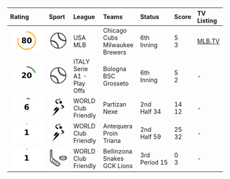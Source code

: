| Rating                                                                                                                                 | Sport                                                                                                            | League                        | Teams                             | Status        | Score    | TV Listing                                                            |
|:---------------------------------------------------------------------------------------------------------------------------------------|:-----------------------------------------------------------------------------------------------------------------|:------------------------------|:----------------------------------|:--------------|:---------|:----------------------------------------------------------------------|
| <img src="https://raw.githubusercontent.com/BlakeDuncan25/Donut-SVG-Ratings/bac4e4a278175106499642192132b1786a9aec38/80.svg" alt="80"> | <img src="https://raw.githubusercontent.com/BlakeDuncan25/Donut-SVG-Ratings/master/baseball.png" alt="Baseball"> | USA<br>MLB                    | Chicago Cubs<br>Milwaukee Brewers | 6th Inning    | 5<br>3   | <a href="https://www.mlb.com/live-stream-games/2025/08/18">MLB.TV</a> |
| <img src="https://raw.githubusercontent.com/BlakeDuncan25/Donut-SVG-Ratings/bac4e4a278175106499642192132b1786a9aec38/20.svg" alt="20"> | <img src="https://raw.githubusercontent.com/BlakeDuncan25/Donut-SVG-Ratings/master/baseball.png" alt="Baseball"> | ITALY<br>Serie A1 - Play Offs | Bologna<br>BSC Grosseto           | 6th Inning    | 5<br>2   | -                                                                     |
| <img src="https://raw.githubusercontent.com/BlakeDuncan25/Donut-SVG-Ratings/bac4e4a278175106499642192132b1786a9aec38/6.svg" alt="6">   | <img src="https://raw.githubusercontent.com/BlakeDuncan25/Donut-SVG-Ratings/master/handball.png" alt="Handball"> | WORLD<br>Club Friendly        | Partizan<br>Nexe                  | 2nd Half 34   | 14<br>12 | -                                                                     |
| <img src="https://raw.githubusercontent.com/BlakeDuncan25/Donut-SVG-Ratings/bac4e4a278175106499642192132b1786a9aec38/1.svg" alt="1">   | <img src="https://raw.githubusercontent.com/BlakeDuncan25/Donut-SVG-Ratings/master/handball.png" alt="Handball"> | WORLD<br>Club Friendly        | Antequera<br>Proin Triana         | 2nd Half 59   | 25<br>32 | -                                                                     |
| <img src="https://raw.githubusercontent.com/BlakeDuncan25/Donut-SVG-Ratings/bac4e4a278175106499642192132b1786a9aec38/1.svg" alt="1">   | <img src="https://raw.githubusercontent.com/BlakeDuncan25/Donut-SVG-Ratings/master/hockey.png" alt="Ice Hockey"> | WORLD<br>Club Friendly        | Bellinzona Snakes<br>GCK Lions    | 3rd Period 15 | 0<br>3   | -                                                                     |